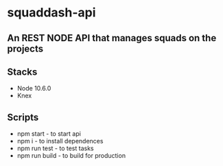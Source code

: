 # squaddash-api

## An REST NODE API that manages squads on the projects

## Stacks
 * Node 10.6.0
 * Knex

## Scripts
 * npm start - to start api
 * npm i -  to install dependences
 * npm run test - to test tasks
 * npm run build - to build for production
